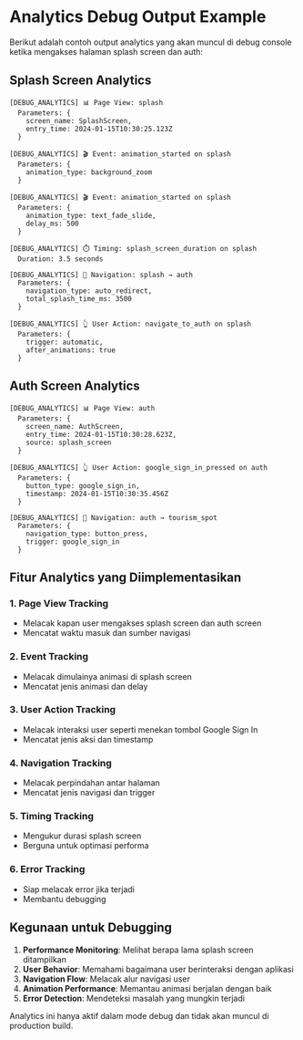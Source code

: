 # Analytics Debug Output Example

Berikut adalah contoh output analytics yang akan muncul di debug console ketika mengakses halaman splash screen dan auth:

## Splash Screen Analytics

```
[DEBUG_ANALYTICS] 📊 Page View: splash
  Parameters: {
    screen_name: SplashScreen,
    entry_time: 2024-01-15T10:30:25.123Z
  }

[DEBUG_ANALYTICS] 🎬 Event: animation_started on splash
  Parameters: {
    animation_type: background_zoom
  }

[DEBUG_ANALYTICS] 🎬 Event: animation_started on splash
  Parameters: {
    animation_type: text_fade_slide,
    delay_ms: 500
  }

[DEBUG_ANALYTICS] ⏱️ Timing: splash_screen_duration on splash
  Duration: 3.5 seconds

[DEBUG_ANALYTICS] 🧭 Navigation: splash → auth
  Parameters: {
    navigation_type: auto_redirect,
    total_splash_time_ms: 3500
  }

[DEBUG_ANALYTICS] 👆 User Action: navigate_to_auth on splash
  Parameters: {
    trigger: automatic,
    after_animations: true
  }
```

## Auth Screen Analytics

```
[DEBUG_ANALYTICS] 📊 Page View: auth
  Parameters: {
    screen_name: AuthScreen,
    entry_time: 2024-01-15T10:30:28.623Z,
    source: splash_screen
  }

[DEBUG_ANALYTICS] 👆 User Action: google_sign_in_pressed on auth
  Parameters: {
    button_type: google_sign_in,
    timestamp: 2024-01-15T10:30:35.456Z
  }

[DEBUG_ANALYTICS] 🧭 Navigation: auth → tourism_spot
  Parameters: {
    navigation_type: button_press,
    trigger: google_sign_in
  }
```

## Fitur Analytics yang Diimplementasikan

### 1. **Page View Tracking**
- Melacak kapan user mengakses splash screen dan auth screen
- Mencatat waktu masuk dan sumber navigasi

### 2. **Event Tracking**
- Melacak dimulainya animasi di splash screen
- Mencatat jenis animasi dan delay

### 3. **User Action Tracking**
- Melacak interaksi user seperti menekan tombol Google Sign In
- Mencatat jenis aksi dan timestamp

### 4. **Navigation Tracking**
- Melacak perpindahan antar halaman
- Mencatat jenis navigasi dan trigger

### 5. **Timing Tracking**
- Mengukur durasi splash screen
- Berguna untuk optimasi performa

### 6. **Error Tracking**
- Siap melacak error jika terjadi
- Membantu debugging

## Kegunaan untuk Debugging

1. **Performance Monitoring**: Melihat berapa lama splash screen ditampilkan
2. **User Behavior**: Memahami bagaimana user berinteraksi dengan aplikasi
3. **Navigation Flow**: Melacak alur navigasi user
4. **Animation Performance**: Memantau animasi berjalan dengan baik
5. **Error Detection**: Mendeteksi masalah yang mungkin terjadi

Analytics ini hanya aktif dalam mode debug dan tidak akan muncul di production build.